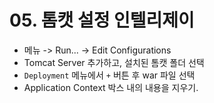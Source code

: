# 05. 톰캣 설정 인텔리제이
- 메뉴 -> Run... -> Edit Configurations
- Tomcat Server 추가하고, 설치된 톰캣 폴더 선택
- `Deployment` 메뉴에서 `+` 버튼 후 war 파일 선택
- Application Context 박스 내의 내용을 지우기.
